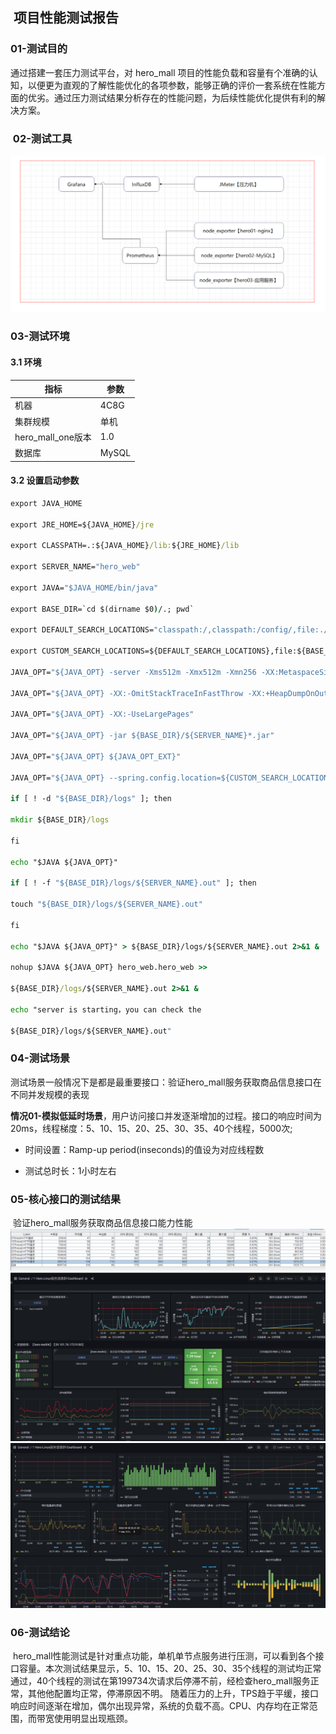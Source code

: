 ##  项目性能测试报告
### 01-测试目的
通过搭建一套压力测试平台，对 hero_mall 项目的性能负载和容量有个准确的认知，以便更为直观的了解性能优化的各项参数，能够正确的评价一套系统在性能方面的优劣。通过压力测试结果分析存在的性能问题，为后续性能优化提供有利的解决方案。
###  02-测试工具
![测试工具.png](img/%E6%B5%8B%E8%AF%95%E5%B7%A5%E5%85%B7.png)

### 03-测试环境
#### 3.1 环境

| 指标 |参数 |
| --- | --- |
| 机器|4C8G  |
| 集群规模 |单机  |
| hero_mall_one版本 |1.0  |
| 数据库 |MySQL  |
#### 3.2 设置启动参数
```cmd
export JAVA_HOME

export JRE_HOME=${JAVA_HOME}/jre

export CLASSPATH=.:${JAVA_HOME}/lib:${JRE_HOME}/lib

export SERVER_NAME="hero_web"

export JAVA="$JAVA_HOME/bin/java"

export BASE_DIR=`cd $(dirname $0)/.; pwd`

export DEFAULT_SEARCH_LOCATIONS="classpath:/,classpath:/config/,file:./,file:./config/"

export CUSTOM_SEARCH_LOCATIONS=${DEFAULT_SEARCH_LOCATIONS},file:${BASE_DIR}/conf/

JAVA_OPT="${JAVA_OPT} -server -Xms512m -Xmx512m -Xmn256 -XX:MetaspaceSize=128m -XX:MaxMetaspaceSize=320m" 

JAVA_OPT="${JAVA_OPT} -XX:-OmitStackTraceInFastThrow -XX:+HeapDumpOnOutOfMemoryError -XX:HeapDumpPath=${BASE_DIR}/logs/java_heapdump.hprof"

JAVA_OPT="${JAVA_OPT} -XX:-UseLargePages"

JAVA_OPT="${JAVA_OPT} -jar ${BASE_DIR}/${SERVER_NAME}*.jar"

JAVA_OPT="${JAVA_OPT} ${JAVA_OPT_EXT}"

JAVA_OPT="${JAVA_OPT} --spring.config.location=${CUSTOM_SEARCH_LOCATIONS}"

if [ ! -d "${BASE_DIR}/logs" ]; then

mkdir ${BASE_DIR}/logs

fi

echo "$JAVA ${JAVA_OPT}"

if [ ! -f "${BASE_DIR}/logs/${SERVER_NAME}.out" ]; then

touch "${BASE_DIR}/logs/${SERVER_NAME}.out"

fi

echo "$JAVA ${JAVA_OPT}" > ${BASE_DIR}/logs/${SERVER_NAME}.out 2>&1 &

nohup $JAVA ${JAVA_OPT} hero_web.hero_web >>

${BASE_DIR}/logs/${SERVER_NAME}.out 2>&1 &

echo "server is starting，you can check the

${BASE_DIR}/logs/${SERVER_NAME}.out"

```
### 04-测试场景
测试场景一般情况下是都是最重要接口：验证hero_mall服务获取商品信息接口在不同并发规模的表现

**情况01-模拟低延时场景**，用户访问接口并发逐渐增加的过程。接口的响应时间为20ms，线程梯度：5、10、15、20、25、30、35、40个线程，5000次;

* 时间设置：Ramp-up period(inseconds)的值设为对应线程数

* 测试总时长：1小时左右

### 05-核心接口的测试结果
 验证hero_mall服务获取商品信息接口能力性能
![压测结果1.png](img/%E5%8E%8B%E6%B5%8B%E7%BB%93%E6%9E%9C.png)
![压测结果2.png](img/%E5%8E%8B%E6%B5%8B%E7%BB%93%E6%9E%9C2.png)
![压测结果3.png](img/%E5%8E%8B%E6%B5%8B%E7%BB%93%E6%9E%9C3.png)
### 06-测试结论
 hero_mall性能测试是针对重点功能，单机单节点服务进行压测，可以看到各个接口容量。本次测试结果显示，5、10、15、20、25、30、35个线程的测试均正常通过，40个线程的测试在第199734次请求后停滞不前，经检查hero_mall服务正常，其他他配置均正常，停滞原因不明。 随着压力的上升，TPS趋于平缓，接口响应时间逐渐在增加，偶尔出现异常，系统的负载不高。CPU、内存均在正常范围，而带宽使用明显出现瓶颈。






